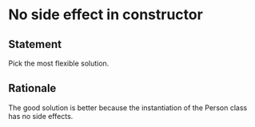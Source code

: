 # No side effect in constructor

## Statement

Pick the most flexible solution.


## Rationale

The good solution is better because the instantiation of the Person class has no side effects.
